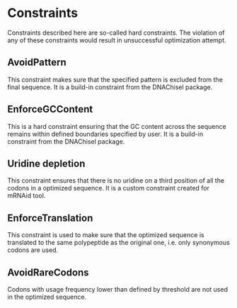 # Constraints

Constraints described here are so-called hard constraints. The violation of any of these constraints would result in unsuccessful optimization attempt.

## AvoidPattern

This constraint makes sure that the specified pattern is excluded from the final sequence. It is a build-in constraint from the DNAChisel package.

## EnforceGCContent

This is a hard constraint ensuring that the GC content across the sequence remains within defined boundaries specified by user. It is a build-in constraint from the DNAChisel package.


## Uridine depletion

This constraint ensures that there is no uridine on a third position of all the codons in a optimized sequence. It is a custom constraint created for mRNAid tool.

## EnforceTranslation

This constraint is used to make sure that the optimized sequence is translated to the same polypeptide as the original one, i.e. only synonymous  codons are used.

## AvoidRareCodons

Codons with usage frequency lower than defined by threshold are not used in the optimized sequence.